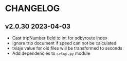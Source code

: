 # CHANGELOG

## v2.0.30 2023-04-03

- Cast tripNumber field to int for odbyroute index
- Ignore trip document if speed can not be calculated
- tviaje value for old files will be transformed to seconds
- Add dependencies to `setup.py` module